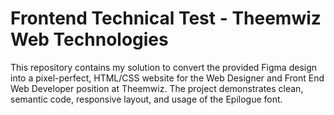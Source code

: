 # Frontend Technical Test - Theemwiz Web Technologies

This repository contains my solution to convert the provided Figma design into a pixel-perfect, HTML/CSS website for the Web Designer and Front End Web Developer position at Theemwiz. The project demonstrates clean, semantic code, responsive layout, and usage of the Epilogue font.